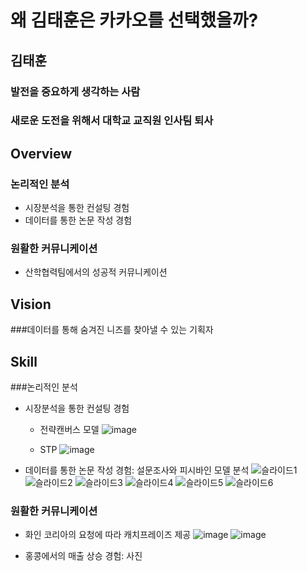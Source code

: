# 왜 김태훈은 카카오를 선택했을까?
## 김태훈
### 발전을 중요하게 생각하는 사람
### 새로운 도전을 위해서 대학교 교직원 인사팀 퇴사


## Overview
### 논리적인 분석
* 시장분석을 통한 컨설팅 경험
* 데이터를 통한 논문 작성 경험

### 원활한 커뮤니케이션
* 산학협력팀에서의 성공적 커뮤니케이션


## Vision
###데이터를 통해 숨겨진 니즈를 찾아낼 수 있는 기획자


## Skill
###논리적인 분석
* 시장분석을 통한 컨설팅 경험  
  - 전략캔버스 모델
![image](https://user-images.githubusercontent.com/64477858/80915090-c8145380-8d8a-11ea-8b4a-36c1955c9a87.png)

  - STP
![image](https://user-images.githubusercontent.com/64477858/80915118-f8f48880-8d8a-11ea-9590-991179ac5774.png)
  
  
* 데이터를 통한 논문 작성 경험: 설문조사와 피시바인 모델 분석
![슬라이드1](https://user-images.githubusercontent.com/64477858/80914880-7a4b1b80-8d89-11ea-85f9-3e7ce653fa63.JPG)
![슬라이드2](https://user-images.githubusercontent.com/64477858/80914882-7ddea280-8d89-11ea-91fb-29b635dda268.JPG)
![슬라이드3](https://user-images.githubusercontent.com/64477858/80914883-81722980-8d89-11ea-8bca-7abc256b56de.JPG)
![슬라이드4](https://user-images.githubusercontent.com/64477858/80914884-820ac000-8d89-11ea-8cf7-d1d103d15f8c.JPG)
![슬라이드5](https://user-images.githubusercontent.com/64477858/80914885-833bed00-8d89-11ea-97e1-683752b1e233.JPG)
![슬라이드6](https://user-images.githubusercontent.com/64477858/80914886-83d48380-8d89-11ea-8565-8b75d759a066.JPG)
  
### 원활한 커뮤니케이션
* 화인 코리아의 요청에 따라 캐치프레이즈 제공
![image](https://user-images.githubusercontent.com/64477858/80915139-23464600-8d8b-11ea-85e9-8d0e188ac166.png)
![image](https://user-images.githubusercontent.com/64477858/80915235-f8102680-8d8b-11ea-9b28-d1e58f8d9f2e.png)  

* 홍콩에서의 매출 상승 경험: 사진
  
